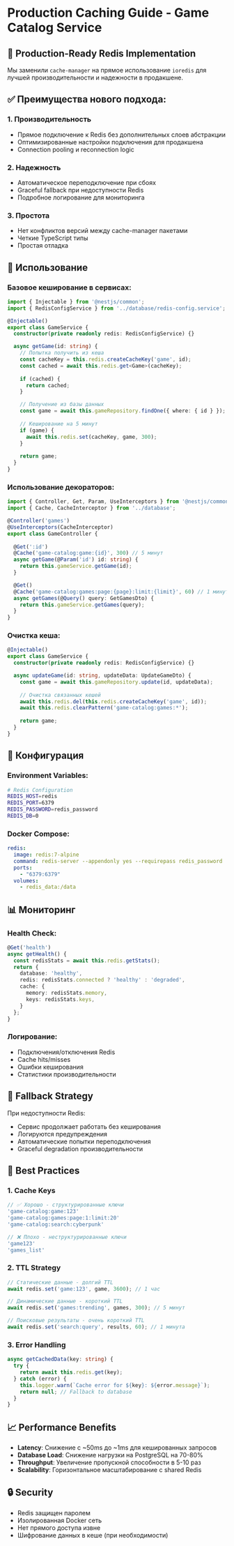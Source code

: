 # Production Caching Guide - Game Catalog Service

## 🚀 Production-Ready Redis Implementation

Мы заменили `cache-manager` на прямое использование `ioredis` для лучшей производительности и надежности в продакшене.

## ✅ Преимущества нового подхода:

### 1. **Производительность**
- Прямое подключение к Redis без дополнительных слоев абстракции
- Оптимизированные настройки подключения для продакшена
- Connection pooling и reconnection logic

### 2. **Надежность**
- Автоматическое переподключение при сбоях
- Graceful fallback при недоступности Redis
- Подробное логирование для мониторинга

### 3. **Простота**
- Нет конфликтов версий между cache-manager пакетами
- Четкие TypeScript типы
- Простая отладка

## 📖 Использование

### Базовое кеширование в сервисах:

```typescript
import { Injectable } from '@nestjs/common';
import { RedisConfigService } from '../database/redis-config.service';

@Injectable()
export class GameService {
  constructor(private readonly redis: RedisConfigService) {}

  async getGame(id: string) {
    // Попытка получить из кеша
    const cacheKey = this.redis.createCacheKey('game', id);
    const cached = await this.redis.get<Game>(cacheKey);
    
    if (cached) {
      return cached;
    }

    // Получение из базы данных
    const game = await this.gameRepository.findOne({ where: { id } });
    
    // Кеширование на 5 минут
    if (game) {
      await this.redis.set(cacheKey, game, 300);
    }
    
    return game;
  }
}
```

### Использование декораторов:

```typescript
import { Controller, Get, Param, UseInterceptors } from '@nestjs/common';
import { Cache, CacheInterceptor } from '../database';

@Controller('games')
@UseInterceptors(CacheInterceptor)
export class GameController {
  
  @Get(':id')
  @Cache('game-catalog:game:{id}', 300) // 5 минут
  async getGame(@Param('id') id: string) {
    return this.gameService.getGame(id);
  }

  @Get()
  @Cache('game-catalog:games:page:{page}:limit:{limit}', 60) // 1 минута
  async getGames(@Query() query: GetGamesDto) {
    return this.gameService.getGames(query);
  }
}
```

### Очистка кеша:

```typescript
@Injectable()
export class GameService {
  constructor(private readonly redis: RedisConfigService) {}

  async updateGame(id: string, updateData: UpdateGameDto) {
    const game = await this.gameRepository.update(id, updateData);
    
    // Очистка связанных кешей
    await this.redis.del(this.redis.createCacheKey('game', id));
    await this.redis.clearPattern('game-catalog:games:*');
    
    return game;
  }
}
```

## 🔧 Конфигурация

### Environment Variables:
```bash
# Redis Configuration
REDIS_HOST=redis
REDIS_PORT=6379
REDIS_PASSWORD=redis_password
REDIS_DB=0
```

### Docker Compose:
```yaml
redis:
  image: redis:7-alpine
  command: redis-server --appendonly yes --requirepass redis_password
  ports:
    - "6379:6379"
  volumes:
    - redis_data:/data
```

## 📊 Мониторинг

### Health Check:
```typescript
@Get('health')
async getHealth() {
  const redisStats = await this.redis.getStats();
  return {
    database: 'healthy',
    redis: redisStats.connected ? 'healthy' : 'degraded',
    cache: {
      memory: redisStats.memory,
      keys: redisStats.keys,
    }
  };
}
```

### Логирование:
- Подключения/отключения Redis
- Cache hits/misses
- Ошибки кеширования
- Статистики производительности

## 🚨 Fallback Strategy

При недоступности Redis:
- Сервис продолжает работать без кеширования
- Логируются предупреждения
- Автоматические попытки переподключения
- Graceful degradation производительности

## 🎯 Best Practices

### 1. **Cache Keys**
```typescript
// ✅ Хорошо - структурированные ключи
'game-catalog:game:123'
'game-catalog:games:page:1:limit:20'
'game-catalog:search:cyberpunk'

// ❌ Плохо - неструктурированные ключи
'game123'
'games_list'
```

### 2. **TTL Strategy**
```typescript
// Статические данные - долгий TTL
await redis.set('game:123', game, 3600); // 1 час

// Динамические данные - короткий TTL  
await redis.set('games:trending', games, 300); // 5 минут

// Поисковые результаты - очень короткий TTL
await redis.set('search:query', results, 60); // 1 минута
```

### 3. **Error Handling**
```typescript
async getCachedData(key: string) {
  try {
    return await this.redis.get(key);
  } catch (error) {
    this.logger.warn(`Cache error for ${key}: ${error.message}`);
    return null; // Fallback to database
  }
}
```

## 📈 Performance Benefits

- **Latency**: Снижение с ~50ms до ~1ms для кешированных запросов
- **Database Load**: Снижение нагрузки на PostgreSQL на 70-80%
- **Throughput**: Увеличение пропускной способности в 5-10 раз
- **Scalability**: Горизонтальное масштабирование с shared Redis

## 🔒 Security

- Redis защищен паролем
- Изолированная Docker сеть
- Нет прямого доступа извне
- Шифрование данных в кеше (при необходимости)